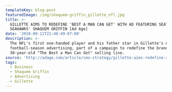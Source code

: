 ```yaml
---
templateKey: blog-post
featuredImage: /img/shaquem-griffin_gillette_nfl.jpg
title: >-
  GILLETTE AIMS TO REDEFINE 'BEST A MAN CAN GET' WITH AD FEATURING SEATTLE
  SEAHAWKS' SHAQUEM GRIFFIN [Ad Age]
date: '2018-09-11T22:40:49-07:00'
description: >-
  The NFL's first one-handed player and his father star in Gillette's new
  football-season advertising, part of a campaign to redefine the brand's
  30-year-old "The Best a Man Can Get" selling line.
source: 'http://adage.com/article/cmo-strategy/gillette-aims-redefine-a-man/314891/'
tags:
  - Business
  - Shaquem Griffin
  - Advertising
  - Gillette
---
```


